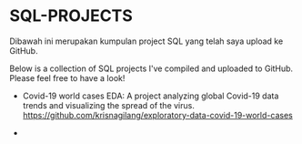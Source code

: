 # SQL-PROJECTS

Dibawah ini merupakan kumpulan project SQL yang telah saya upload ke GitHub. 

Below is a collection of SQL projects I've compiled and uploaded to GitHub. Please feel free to have a look!

  - Covid-19 world cases EDA: A project analyzing global Covid-19 data trends and visualizing the spread of the virus.
    https://github.com/krisnagilang/exploratory-data-covid-19-world-cases

  - 
